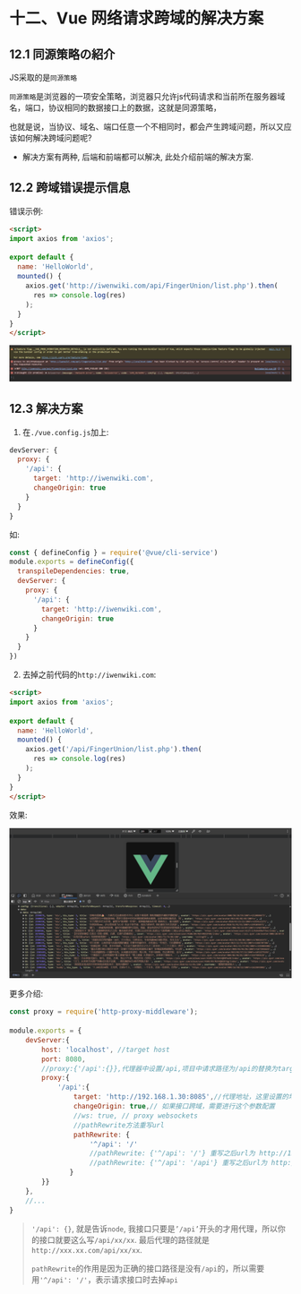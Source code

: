 # 十二、Vue 网络请求跨域的解决方案

## 12.1 同源策略の紹介
JS采取的是`同源策略`

`同源策略`是浏览器的一项安全策略，浏览器只允许js代码请求和当前所在服务器域名，端口，协议相同的数据接口上的数据，这就是同源策略，

也就是说，当协议、域名、端口任意一个不相同时，都会产生跨域问题，所以又应该如何解决跨域问题呢?

- 解决方案有两种, 后端和前端都可以解决, 此处介绍前端的解决方案.

## 12.2 跨域错误提示信息

错误示例:
```html
<script>
import axios from 'axios';

export default {
  name: 'HelloWorld',
  mounted() {
    axios.get('http://iwenwiki.com/api/FingerUnion/list.php').then(
      res => console.log(res)
    );
  }
}
</script>
```

![Clip_2024-06-29_20-44-52.png](./Clip_2024-06-29_20-44-52.png)

## 12.3 解决方案
1. 在`./vue.config.js`加上:

```js
devServer: {
  proxy: {
    '/api': {
      target: 'http://iwenwiki.com',
      changeOrigin: true
    }
  }
}
```

如:
```js
const { defineConfig } = require('@vue/cli-service')
module.exports = defineConfig({
  transpileDependencies: true,
  devServer: {
    proxy: {
      '/api': {
        target: 'http://iwenwiki.com',
        changeOrigin: true
      }
    }
  }
})
```

2. 去掉之前代码的`http://iwenwiki.com`:

```html
<script>
import axios from 'axios';

export default {
  name: 'HelloWorld',
  mounted() {
    axios.get('/api/FingerUnion/list.php').then(
      res => console.log(res)
    );
  }
}
</script>
```

效果:

![Clip_2024-06-29_20-53-12.png](./Clip_2024-06-29_20-53-12.png)

更多介绍:

```js
const proxy = require('http-proxy-middleware');

module.exports = {   
    devServer:{
        host: 'localhost', //target host
        port: 8080,
        //proxy:{'/api':{}},代理器中设置/api,项目中请求路径为/api的替换为target
        proxy:{
            '/api':{
                target: 'http://192.168.1.30:8085',//代理地址，这里设置的地址会代替axios中设置的baseURL
                changeOrigin: true,// 如果接口跨域，需要进行这个参数配置
                //ws: true, // proxy websockets
                //pathRewrite方法重写url
                pathRewrite: {
                    '^/api': '/' 
                    //pathRewrite: {'^/api': '/'} 重写之后url为 http://192.168.1.16:8085/xxxx
                    //pathRewrite: {'^/api': '/api'} 重写之后url为 http://192.168.1.16:8085/api/xxxx
               }
        }}
    },
    //...
}
```

> `'/api': {}`, 就是告诉`node`, 我接口只要是`’/api’`开头的才用代理，所以你的接口就要这么写`/api/xx/xx`. 最后代理的路径就是`http://xxx.xx.com/api/xx/xx`.
>
> `pathRewrite`的作用是因为正确的接口路径是没有`/api`的，所以需要用`'^/api': '/'`，表示请求接口时去掉`api`